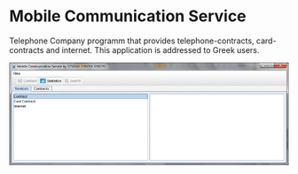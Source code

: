 # Mobile Communication Service
Telephone Company programm that provides telephone-contracts, card-contracts and internet. 
This application is addressed to Greek users.

![Programm Menu](Logo/MobileCommunicationService.png "Programm Menu")
